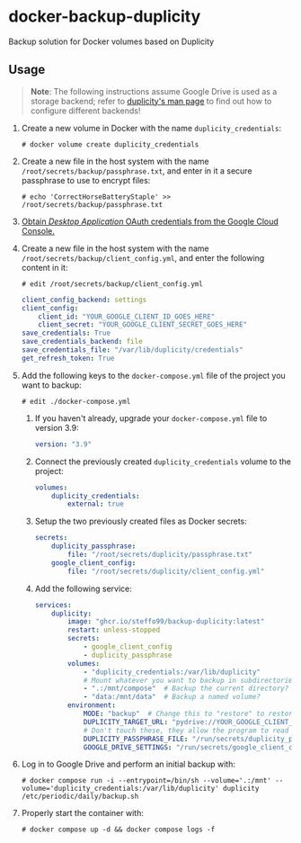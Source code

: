 # docker-backup-duplicity

Backup solution for Docker volumes based on Duplicity

## Usage

> **Note**: The following instructions assume Google Drive is used as a storage backend; refer to [duplicity's man page](https://duplicity.us/stable/duplicity.1.html) to find out how to configure different backends!

1. Create a new volume in Docker with the name `duplicity_credentials`:

    ```console
    # docker volume create duplicity_credentials
    ```

2. Create a new file in the host system with the name `/root/secrets/backup/passphrase.txt`, and enter in it a secure passphrase to use to encrypt files:

    ```console
    # echo 'CorrectHorseBatteryStaple' >> /root/secrets/backup/passphrase.txt
    ```

3. [Obtain *Desktop Application* OAuth credentials from the Google Cloud Console.](https://console.cloud.google.com/apis/credentials)

4. Create a new file in the host system with the name `/root/secrets/backup/client_config.yml`, and enter the following content in it:

    ```console
    # edit /root/secrets/backup/client_config.yml
    ```

    ```yml
    client_config_backend: settings
    client_config:
        client_id: "YOUR_GOOGLE_CLIENT_ID_GOES_HERE"
        client_secret: "YOUR_GOOGLE_CLIENT_SECRET_GOES_HERE"
    save_credentials: True
    save_credentials_backend: file
    save_credentials_file: "/var/lib/duplicity/credentials"
    get_refresh_token: True
    ```

5. Add the following keys to the `docker-compose.yml` file of the project you want to backup:

    ```console
    # edit ./docker-compose.yml
    ```

    1. If you haven't already, upgrade your `docker-compose.yml` file to version 3.9:

        ```yml
        version: "3.9"
        ```

    2. Connect the previously created `duplicity_credentials` volume to the project:

        ```yml
        volumes:
            duplicity_credentials:
                external: true
        ```

    3. Setup the two previously created files as Docker secrets:

        ```yml
        secrets:
            duplicity_passphrase:
                file: "/root/secrets/duplicity/passphrase.txt"
            google_client_config:
                file: "/root/secrets/duplicity/client_config.yml"
        ```

    4. Add the following service:

        ```yml
        services:
            duplicity:
                image: "ghcr.io/steffo99/backup-duplicity:latest"
                restart: unless-stopped
                secrets:
                    - google_client_config
                    - duplicity_passphrase
                volumes:
                    - "duplicity_credentials:/var/lib/duplicity" 
                    # Mount whatever you want to backup in subdirectories of /mnt
                    - ".:/mnt/compose"  # Backup the current directory?
                    - "data:/mnt/data"  # Backup a named volume?
                environment:
                    MODE: "backup"  # Change this to "restore" to restore the latest backup
                    DUPLICITY_TARGET_URL: "pydrive://YOUR_GOOGLE_CLIENT_ID_GOES_HERE/Duplicity/this"  # Change this to the Drive directory you want to backup files to https://man.archlinux.org/man/duplicity.1.en#URL_FORMAT
                    # Don't touch these, they allow the program to read the secrets
                    DUPLICITY_PASSPHRASE_FILE: "/run/secrets/duplicity_passphrase"
                    GOOGLE_DRIVE_SETTINGS: "/run/secrets/google_client_config"
        ```

6. Log in to Google Drive and perform an initial backup with:

    ```console
    # docker compose run -i --entrypoint=/bin/sh --volume='.:/mnt' --volume='duplicity_credentials:/var/lib/duplicity' duplicity /etc/periodic/daily/backup.sh
    ```

7. Properly start the container with:

    ```console
    # docker compose up -d && docker compose logs -f
    ```
